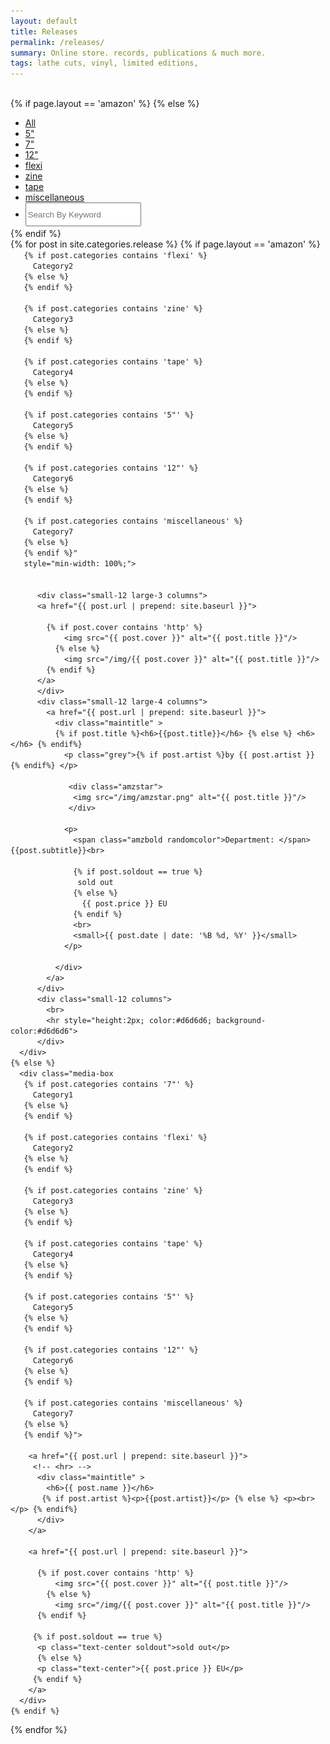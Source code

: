 ```yaml
---
layout: default
title: Releases
permalink: /releases/
summary: Online store. records, publications & much more.
tags: lathe cuts, vinyl, limited editions, 
---
```

<br>

<div class="grid-section">
  <div class="content grid-container">
  {% if page.layout == 'amazon' %}
  {% else %}
     <div class="filters-container contain-to-grid sticky">
        <ul class="media-boxes-filter text-center filter">
          <li><a class="selected" href="#" data-filter="*">All</a></li>
          <li><a href="#" data-filter=".Category5">5"</a></li>
          <li><a href="#" data-filter=".Category1">7"</a></li>
          <li><a href="#" data-filter=".Category6">12"</a></li>
          <li><a href="#" data-filter=".Category2">flexi</a></li>
          <li><a href="#" data-filter=".Category3">zine</a></li>
          <li><a href="#" data-filter=".Category4">tape</a></li>
          <li><a href="#" data-filter=".Category7">miscellaneous</a></li>
          <li><input type="text" id="search" class="media-boxes-search" placeholder="Search By Keyword" style="margin-bottom: -0.7rem; height: 2rem;"></li>
        </ul>
    </div>
   {% endif %}     

   <br>

  <div id="grid">
  {% for post in site.categories.release %}      
    {% if page.layout == 'amazon' %}
      <div  
       class="media-box
       {% if post.categories contains '7"' %} 
         Category1 
       {% else %}
       {% endif %}
       
       {% if post.categories contains 'flexi' %} 
         Category2 
       {% else %}
       {% endif %}
       
       {% if post.categories contains 'zine' %} 
         Category3 
       {% else %}
       {% endif %}

       {% if post.categories contains 'tape' %} 
         Category4
       {% else %}
       {% endif %}

       {% if post.categories contains '5"' %} 
         Category5
       {% else %}
       {% endif %}

       {% if post.categories contains '12"' %} 
         Category6
       {% else %}
       {% endif %}

       {% if post.categories contains 'miscellaneous' %} 
         Category7
       {% else %}
       {% endif %}"
       style="min-width: 100%;">
          
        
          <div class="small-12 large-3 columns">
          <a href="{{ post.url | prepend: site.baseurl }}">

            {% if post.cover contains 'http' %}
                <img src="{{ post.cover }}" alt="{{ post.title }}"/>
              {% else %}
                <img src="/img/{{ post.cover }}" alt="{{ post.title }}"/>
            {% endif %}
          </a>
          </div>
          <div class="small-12 large-4 columns">
            <a href="{{ post.url | prepend: site.baseurl }}">
              <div class="maintitle" >
              {% if post.title %}<h6>{{post.title}}</h6> {% else %} <h6></h6> {% endif%}
                <p class="grey">{% if post.artist %}by {{ post.artist }} {% endif%} </p>
     
                 <div class="amzstar">
                  <img src="/img/amzstar.png" alt="{{ post.title }}"/>
                 </div>
          
                <p>
                  <span class="amzbold randomcolor">Department: </span>{{post.subtitle}}<br>

                  {% if post.soldout == true %}
                   sold out
                  {% else %}
                    {{ post.price }} EU   
                  {% endif %}
                  <br>
                  <small>{{ post.date | date: '%B %d, %Y' }}</small>
                </p>
               
              </div>
            </a>
          </div>
          <div class="small-12 columns">
            <br>
            <hr style="height:2px; color:#d6d6d6; background-color:#d6d6d6">
          </div>
      </div> 
    {% else %}
      <div class="media-box 
       {% if post.categories contains '7"' %} 
         Category1 
       {% else %}
       {% endif %}
       
       {% if post.categories contains 'flexi' %} 
         Category2 
       {% else %}
       {% endif %}
       
       {% if post.categories contains 'zine' %} 
         Category3 
       {% else %}
       {% endif %}

       {% if post.categories contains 'tape' %} 
         Category4
       {% else %}
       {% endif %}

       {% if post.categories contains '5"' %} 
         Category5
       {% else %}
       {% endif %}

       {% if post.categories contains '12"' %} 
         Category6
       {% else %}
       {% endif %}

       {% if post.categories contains 'miscellaneous' %} 
         Category7
       {% else %}
       {% endif %}">
          
        <a href="{{ post.url | prepend: site.baseurl }}">
         <!-- <hr> -->
          <div class="maintitle" >
  	        <h6>{{ post.name }}</h6>
  	       {% if post.artist %}<p>{{post.artist}}</p> {% else %} <p><br></p> {% endif%}
          </div>
        </a>

        <a href="{{ post.url | prepend: site.baseurl }}">

          {% if post.cover contains 'http' %}
              <img src="{{ post.cover }}" alt="{{ post.title }}"/>
            {% else %}
              <img src="/img/{{ post.cover }}" alt="{{ post.title }}"/>
          {% endif %}
        
         {% if post.soldout == true %}
          <p class="text-center soldout">sold out</p>
          {% else %}
          <p class="text-center">{{ post.price }} EU</p>   
         {% endif %}
        </a>
      </div> 
    {% endif %} 
  {% endfor %}
  </div>

  </div>
</div>
